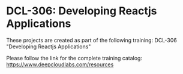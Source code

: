 # DCL-306: Developing Reactjs Applications

These projects are created as part of the following training: DCL-306 "Developing Reactjs Applications"

Please follow the link for the complete training catalog: https://www.deepcloudlabs.com/resources
